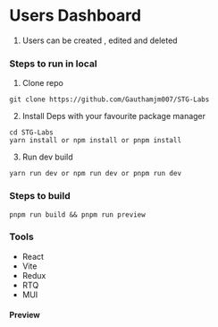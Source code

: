 # Users Dashboard

1. Users can be created , edited and deleted

### Steps to run in local

1. Clone repo

```
git clone https://github.com/Gauthamjm007/STG-Labs
```

2. Install Deps with your favourite package manager

```
cd STG-Labs
yarn install or npm install or pnpm install
```

3. Run dev build

```
yarn run dev or npm run dev or pnpm run dev
```

### Steps to build

```
pnpm run build && pnpm run preview
```

### Tools

- React
- Vite
- Redux
- RTQ
- MUI



#### Preview


